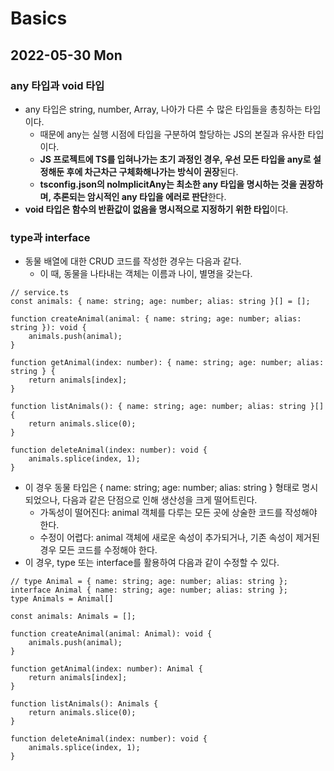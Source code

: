 # Basics
## 2022-05-30 Mon

### any 타입과 void 타입
* any 타입은 string, number, Array, 나아가 다른 수 많은 타입들을 총칭하는 타입이다.
  * 때문에 any는 실행 시점에 타입을 구분하여 할당하는 JS의 본질과 유사한 타입이다.
  * **JS 프로젝트에 TS를 입혀나가는 초기 과정인 경우, 우선 모든 타입을 any로 설정해둔 후에 차근차근 구체화해나가는 방식이 권장**된다.
  * **tsconfig.json의 noImplicitAny는 최소한 any 타입을 명시하는 것을 권장하며, 추론되는 암시적인 any 타입을 에러로 판단**한다.
* **void 타입은 함수의 반환값이 없음을 명시적으로 지정하기 위한 타입**이다.

### type과 interface
* 동물 배열에 대한 CRUD 코드를 작성한 경우는 다음과 같다.
  * 이 때, 동물을 나타내는 객체는 이름과 나이, 별명을 갖는다.
```
// service.ts
const animals: { name: string; age: number; alias: string }[] = [];

function createAnimal(animal: { name: string; age: number; alias: string }): void {
    animals.push(animal);
}

function getAnimal(index: number): { name: string; age: number; alias: string } {
    return animals[index];
}

function listAnimals(): { name: string; age: number; alias: string }[] {
    return animals.slice(0);
}

function deleteAnimal(index: number): void {
    animals.splice(index, 1);
}
```
* 이 경우 동물 타입은 { name: string; age: number; alias: string } 형태로 명시되었으나, 다음과 같은 단점으로 인해 생산성을 크게 떨어트린다.
  * 가독성이 떨어진다: animal 객체를 다루는 모든 곳에 상술한 코드를 작성해야 한다.
  * 수정이 어렵다: animal 객체에 새로운 속성이 추가되거나, 기존 속성이 제거된 경우 모든 코드를 수정해야 한다.
* 이 경우, type 또는 interface를 활용하여 다음과 같이 수정할 수 있다.
```
// type Animal = { name: string; age: number; alias: string };
interface Animal { name: string; age: number; alias: string };
type Animals = Animal[]

const animals: Animals = [];

function createAnimal(animal: Animal): void {
    animals.push(animal);
}

function getAnimal(index: number): Animal {
    return animals[index];
}

function listAnimals(): Animals {
    return animals.slice(0);
}

function deleteAnimal(index: number): void {
    animals.splice(index, 1);
}
```